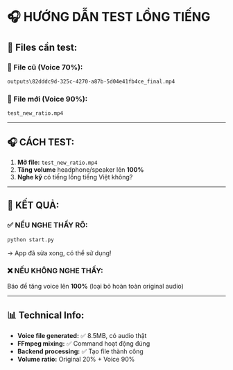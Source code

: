 # 🎧 HƯỚNG DẪN TEST LỒNG TIẾNG

## 📁 Files cần test:

### 🔹 File cũ (Voice 70%):
```
outputs\82dddc9d-325c-4270-a87b-5d04e41fb4ce_final.mp4
```

### 🔹 File mới (Voice 90%):
```
test_new_ratio.mp4
```

---

## 🎧 CÁCH TEST:

1. **Mở file:** `test_new_ratio.mp4`
2. **Tăng volume** headphone/speaker lên **100%**
3. **Nghe kỹ** có tiếng lồng tiếng Việt không?

---

## 🎯 KẾT QUẢ:

### ✅ **NẾU NGHE THẤY RÕ:**
```bash
python start.py
```
→ App đã sửa xong, có thể sử dụng!

### ❌ **NẾU KHÔNG NGHE THẤY:**
Báo để tăng voice lên **100%** (loại bỏ hoàn toàn original audio)

---

## 📊 Technical Info:
- **Voice file generated:** ✅ 8.5MB, có audio thật
- **FFmpeg mixing:** ✅ Command hoạt động đúng  
- **Backend processing:** ✅ Tạo file thành công
- **Volume ratio:** Original 20% + Voice 90% 